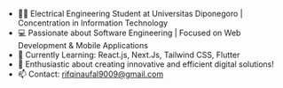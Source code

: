 - 👨‍🎓 Electrical Engineering Student at Universitas Diponegoro | Concentration in Information Technology
- 💻 Passionate about Software Engineering | Focused on Web Development & Mobile Applications
- 🌱 Currently Learning: React.js, Next.Js, Tailwind CSS, Flutter
- 🚀 Enthusiastic about creating innovative and efficient digital solutions!
- 📫 Contact: rifqinaufal9009@gmail.com
